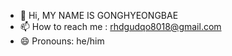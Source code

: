 - 👋 Hi, MY NAME IS GONGHYEONGBAE
- 📫 How to reach me : rhdgudqo8018@gmail.com
- 😄 Pronouns: he/him
<!---
GONGHYEONGBAE/GONGHYEONGBAE is a ✨ special ✨ repository because its `README.md` (this file) appears on your GitHub profile.
You can click the Preview link to take a look at your changes.
--->
